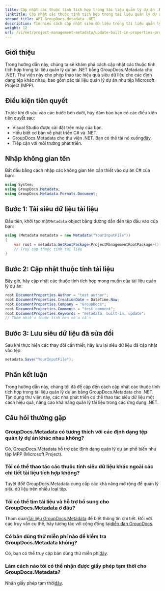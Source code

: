 ```yaml
---
title: Cập nhật các thuộc tính tích hợp trong tài liệu quản lý dự án .NET
linktitle: Cập nhật các thuộc tính tích hợp trong tài liệu quản lý dự án .NET
second_title: API GroupDocs.Metadata .NET
description: Tìm hiểu cách cập nhật siêu dữ liệu trong tài liệu quản lý dự án .NET bằng GroupDocs.Metadata cho .NET. Tăng cường quản lý tài liệu một cách hiệu quả.
weight: 12
url: /vi/net/project-management-metadata/update-built-in-properties-project-management-documents/
---
```

## Giới thiệu
Trong hướng dẫn này, chúng ta sẽ khám phá cách cập nhật các thuộc tính tích hợp trong tài liệu quản lý dự án .NET bằng GroupDocs.Metadata cho .NET. Thư viện này cho phép thao tác hiệu quả siêu dữ liệu cho các định dạng tệp khác nhau, bao gồm các tài liệu quản lý dự án như tệp Microsoft Project (MPP).
## Điều kiện tiên quyết
Trước khi đi sâu vào các bước bên dưới, hãy đảm bảo bạn có các điều kiện tiên quyết sau:
- Visual Studio được cài đặt trên máy của bạn.
- Hiểu biết cơ bản về phát triển C# và .NET.
-  GroupDocs.Metadata cho thư viện .NET. Bạn có thể tải nó xuống[đây](https://releases.groupdocs.com/metadata/net/).
- Tiếp cận với môi trường phát triển.

## Nhập không gian tên
Bắt đầu bằng cách nhập các không gian tên cần thiết vào dự án C# của bạn:
```csharp
using System;
using GroupDocs.Metadata;
using GroupDocs.Metadata.Formats.Document;
```
## Bước 1: Tải siêu dữ liệu tài liệu
 Đầu tiên, khởi tạo một`Metadata` object bằng đường dẫn đến tệp đầu vào của bạn:
```csharp
using (Metadata metadata = new Metadata("YourInputFile"))
{
    var root = metadata.GetRootPackage<ProjectManagementRootPackage>();
    // Truy cập thuộc tính tài liệu
}
```
## Bước 2: Cập nhật thuộc tính tài liệu
Bây giờ, hãy cập nhật các thuộc tính tích hợp mong muốn của tài liệu quản lý dự án:
```csharp
root.DocumentProperties.Author = "test author";
root.DocumentProperties.CreationDate = DateTime.Now;
root.DocumentProperties.Company = "GroupDocs";
root.DocumentProperties.Comments = "test comment";
root.DocumentProperties.Keywords = "metadata, built-in, update";
// Thêm nhiều thuộc tính hơn nếu cần
```
## Bước 3: Lưu siêu dữ liệu đã sửa đổi
Sau khi thực hiện các thay đổi cần thiết, hãy lưu lại siêu dữ liệu đã cập nhật vào tệp:
```csharp
metadata.Save("YourInputFile");
```

## Phần kết luận
Trong hướng dẫn này, chúng tôi đã đề cập đến cách cập nhật các thuộc tính tích hợp trong tài liệu quản lý dự án bằng GroupDocs.Metadata cho .NET. Tận dụng thư viện này, các nhà phát triển có thể thao tác siêu dữ liệu một cách hiệu quả, nâng cao khả năng quản lý tài liệu trong các ứng dụng .NET.

## Câu hỏi thường gặp
### GroupDocs.Metadata có tương thích với các định dạng tệp quản lý dự án khác nhau không?
Có, GroupDocs.Metadata hỗ trợ các định dạng quản lý dự án phổ biến như tệp MPP (Microsoft Project).
### Tôi có thể thao tác các thuộc tính siêu dữ liệu khác ngoài các chi tiết tài liệu tích hợp không?
Tuyệt đối! GroupDocs.Metadata cung cấp các khả năng mở rộng để quản lý siêu dữ liệu trên nhiều loại tệp.
### Tôi có thể tìm tài liệu và hỗ trợ bổ sung cho GroupDocs.Metadata ở đâu?
 Tham quan[Tài liệu GroupDocs.Metadata](https://tutorials.groupdocs.com/metadata/net/) để biết thông tin chi tiết. Đối với các truy vấn cụ thể, hãy tương tác với cộng đồng tại[diễn đàn GroupDocs](https://forum.groupdocs.com/c/metadata/14).
### Có bản dùng thử miễn phí nào để kiểm tra GroupDocs.Metadata không?
 Có, bạn có thể truy cập bản dùng thử miễn phí[đây](https://releases.groupdocs.com/).
### Làm cách nào tôi có thể nhận được giấy phép tạm thời cho GroupDocs.Metadata?
 Nhận giấy phép tạm thời[đây](https://purchase.groupdocs.com/temporary-license/).